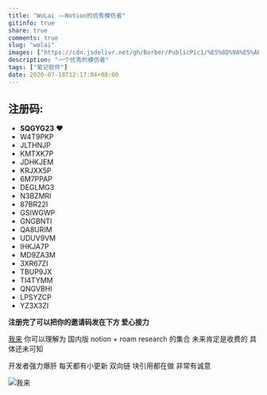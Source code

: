 ```yaml
---
title: "WoLai ——Notion的优秀模仿者"
gitinfo: true
share: true
comments: true
slug: "wolai"
images: ["https://cdn.jsdelivr.net/gh/Borber/PublicPic1/%E5%8D%9A%E5%AE%A2%E5%9B%AD/wolai/wolai.png"] 
description: "一个优秀的模仿者"
tags: ["笔记软件"]
date: 2020-07-18T12:17:04+08:00
---
```


## 注册码: 

 - **SQGYG23**  ❤
 - W4T9PKP
 - JLTHNJP
 - KMTXK7P
 - JDHKJEM
 - KRJXX5P
 - 6M7PPAP
 - DEGLMG3
- N3BZMRI
- 87BR22I
- GSIWGWP
- GNGBNTI
- QA8URIM
- UDUV9VM
- IHKJA7P
- MD9ZA3M
- 3XR67ZI
- TBUP9JX
- TI4TYMM
- QNGVBHI
- LPSYZCP
- YZ3X3ZI

**注册完了可以把你的邀请码发在下方 爱心接力**

[我来](https://www.wolai.com/) 你可以理解为 国内版 notion + roam research 的集合 未来肯定是收费的 具体还未可知

开发者强力爆肝 每天都有小更新 双向链 块引用都在做 非常有诚意

![我来](https://cdn.jsdelivr.net/gh/Borber/PublicPic1/%E5%8D%9A%E5%AE%A2%E5%9B%AD/wolai/wolai.png)